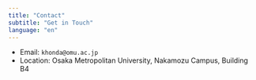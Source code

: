 ```yaml
---
title: "Contact"
subtitle: "Get in Touch"
language: "en"
---
```


<ul>
  <li>Email: <code>khonda@omu.ac.jp</code></li>
  <li>Location: Osaka Metropolitan University, Nakamozu Campus, Building B4</li>
</ul>
